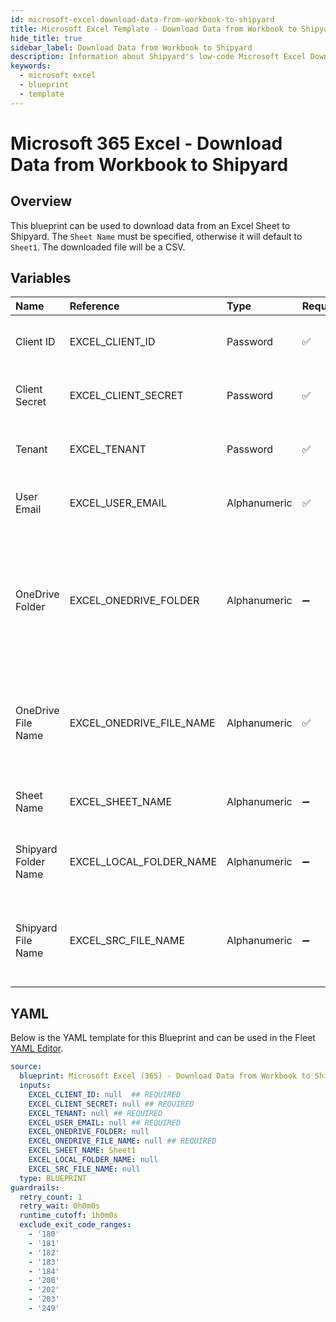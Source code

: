 ```yaml
---
id: microsoft-excel-download-data-from-workbook-to-shipyard
title: Microsoft Excel Template - Download Data from Workbook to Shipyard
hide_title: true
sidebar_label: Download Data from Workbook to Shipyard
description: Information about Shipyard's low-code Microsoft Excel Download Data from Workbook to Shipyard blueprint. Quickly download data from Excel to Shipyard
keywords:
  - microsoft excel
  - blueprint
  - template
---
```


# Microsoft 365 Excel - Download Data from Workbook to Shipyard



## Overview

This blueprint can be used to download data from an Excel Sheet to Shipyard. The `Sheet Name` must be specified, otherwise it will default to `Sheet1`. The downloaded file will be a CSV.

## Variables

| Name | Reference | Type | Required | Default | Options | Description             |
|:-----|:----------|:-----|:---------|:--------|:--------|:------------------------|
| Client ID | EXCEL_CLIENT_ID | Password | :white_check_mark: | - | - | The Client ID of the app created in Azure |
| Client Secret | EXCEL_CLIENT_SECRET | Password | :white_check_mark: | - | - | The secret value of the app created in Azure |
| Tenant | EXCEL_TENANT | Password | :white_check_mark: | - | - | The ID of the tenant associated with the app |
| User Email | EXCEL_USER_EMAIL | Alphanumeric | :white_check_mark: | - | - | The email address of the user to impersonate |
| OneDrive Folder | EXCEL_ONEDRIVE_FOLDER | Alphanumeric | :heavy_minus_sign: | - | - | The optional folder name of where to save the Excel workbook in OneDrive. If omitted, the file will be saved in the root |
| OneDrive File Name | EXCEL_ONEDRIVE_FILE_NAME | Alphanumeric | :white_check_mark: | - | - | The name of the file once loaded to OneDrive. If omitted, the original file name will be used |
| Sheet Name | EXCEL_SHEET_NAME | Alphanumeric | :heavy_minus_sign: | `Sheet1` | - | The name of the sheet containing the data |
| Shipyard Folder Name | EXCEL_LOCAL_FOLDER_NAME | Alphanumeric | :heavy_minus_sign: | - | - | The optional directory in Shipyard where the file resides |
| Shipyard File Name | EXCEL_SRC_FILE_NAME | Alphanumeric | :heavy_minus_sign: | - | - | The name of the file to load to Excel (must be either a csv or xlsx file) |




## YAML

Below is the YAML template for this Blueprint and can be used in the
Fleet [YAML Editor](../../reference/fleets/yaml-editor.md).

```yaml
source:
  blueprint: Microsoft Excel (365) - Download Data from Workbook to Shipyard
  inputs:
    EXCEL_CLIENT_ID: null  ## REQUIRED
    EXCEL_CLIENT_SECRET: null ## REQUIRED
    EXCEL_TENANT: null ## REQUIRED
    EXCEL_USER_EMAIL: null ## REQUIRED
    EXCEL_ONEDRIVE_FOLDER: null
    EXCEL_ONEDRIVE_FILE_NAME: null ## REQUIRED
    EXCEL_SHEET_NAME: Sheet1
    EXCEL_LOCAL_FOLDER_NAME: null
    EXCEL_SRC_FILE_NAME: null
  type: BLUEPRINT
guardrails:
  retry_count: 1
  retry_wait: 0h0m0s
  runtime_cutoff: 1h0m0s
  exclude_exit_code_ranges:
    - '180'
    - '181'
    - '182'
    - '183'
    - '184'
    - '200'
    - '202'
    - '203'
    - '249'
 ```


